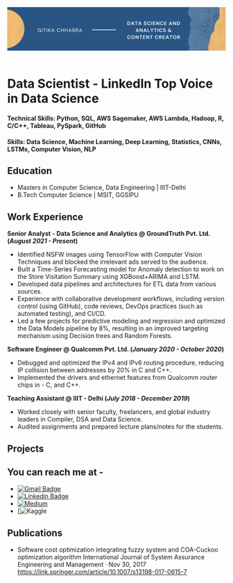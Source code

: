 <header>
  <img src="Blue and Yellow Modern Artisan Parties and Celebrations X-Frame Banner.png" alt="Banner">
</header>

# Data Scientist - LinkedIn Top Voice in Data Science

#### Technical Skills: Python, SQL, AWS Sagemaker, AWS Lambda, Hadoop, R, C/C++, Tableau, PySpark, GitHub

#### Skills: Data Science, Machine Learning, Deep Learning, Statistics, CNNs, LSTMs, Computer Vision, NLP

## Education
- Masters in Computer Science, Data Engineering | IIIT-Delhi							       		
- B.Tech Computer Science | MSIT, GGSIPU 			        		

## Work Experience
**Senior Analyst - Data Science and Analytics @ GroundTruth Pvt. Ltd. (_August 2021 - Present_)**
- Identified NSFW images using TensorFlow with Computer Vision Techniques and blocked the irrelevant ads served to the audience.
- Built a Time-Series Forecasting model for Anomaly detection to work on the Store Visitation Summary using XGBoost+ARIMA and LSTM.
- Developed data pipelines and architectures for ETL data from various sources.
- Experience with collaborative development workflows, including version control (using GitHub), code reviews, DevOps practices (such as automated testing), and CI/CD. 
- Led a few projects for predictive modeling and regression and optimized the Data Models pipeline by 8%, resulting in an improved targeting mechanism using Decision trees and Random Forests.

**Software Engineer @ Qualcomm Pvt. Ltd. (_January 2020 - October 2020_)**
- Debugged and optimized the IPv4 and IPv6 routing procedure, reducing IP collision between addresses by 20% in C and C++.
- Implemented the drivers and ethernet features from Qualcomm router chips in - C, and C++.

**Teaching Assistant @ IIIT - Delhi (_July 2018 - December 2019_)**
- Worked closely with senior faculty, freelancers, and global industry leaders in Compiler, DSA and Data Science.
- Audited assignments and prepared lecture plans/notes for the students. 

## Projects

## You can reach me at - 
* [![Gmail Badge](https://img.shields.io/badge/-gitika18097@iiitd.ac.in-c14438?style=flat-square&logo=Gmail&logoColor=white&link=mailto:gitika18097@iiitd.ac.in)](mailto:gitika18097@iiitd.ac.in)
* [![Linkedin Badge](https://img.shields.io/badge/-linkedin-blue?style=flat-square&logo=Linkedin&logoColor=white&link=https://www.linkedin.com/in/gitika-chhabra/)](https://www.linkedin.com/in/gitika-chhabra/)
* [![Medium](https://img.shields.io/badge/Medium-12100E?style=for-the-badge&logo=medium&logoColor=white)](https://medium.com/@gitika.chhabra)
* [![Kaggle](https://www.kaggle.com/gitikachhabra)

## Publications
- Software cost optimization integrating fuzzy system and COA-Cuckoo optimization algorithm International Journal of System Assurance Engineering and Management ·
  Nov 30, 2017
  https://link.springer.com/article/10.1007/s13198-017-0615-7


<!-- ## ⚡ Technologies
* ![Python](https://img.shields.io/badge/-Python-black?style=flat-square&logo=Python)
* ![MySQL](https://img.shields.io/badge/-MySQL-black?style=flat-square&logo=mysql)
* ![GitHub](https://img.shields.io/badge/-GitHub-181717?style=flat-square&logo=github)
* ![Amazon AWS](https://img.shields.io/badge/Amazon%20AWS-232F3E?style=flat-square&logo=amazon-aws)
* ![C++](https://img.shields.io/badge/-C++-00599C?style=flat-square&logo=c)
* ![MySQL](https://img.shields.io/badge/-MySQL-black?style=flat-square&logo=mysql)
* ![Tensorflow](https://img.shields.io/badge/TensorFlow-FF6F00?style=for-the-badge&logo=tensorflow&logoColor=white)
* ![PySpark]()
* ![Keras]()
* ![Analytics](https://img.shields.io/badge/Google%20Analytics-E37400?style=for-the-badge&logo=google%20analytics&logoColor=white)
* ![Flask](https://img.shields.io/badge/Flask-000000?style=for-the-badge&logo=flask&logoColor=white)
* ![Rest API]()
-->

<!--
**ChhabraGitika/ChhabraGitika** is a ✨ _special_ ✨ repository because its `README.md` (this file) appears on your GitHub profile.

Here are some ideas to get you started:

- 🔭 I’m currently working on ...
- 🌱 I’m currently learning ...
- 👯 I’m looking to collaborate on ...
- 🤔 I’m looking for help with ...
- 💬 Ask me about ...
- 📫 How to reach me: ...
- 😄 Pronouns: ...
- ⚡ Fun fact: ...
-->

